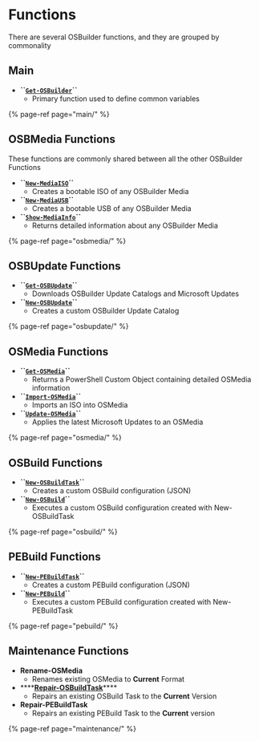 # Functions

There are several OSBuilder functions, and they are grouped by commonality

## Main

* **\`\`**[**`Get-OSBuilder`**](main/get-osbuilder/)**\`\`**
  * Primary function used to define common variables

{% page-ref page="main/" %}

## OSBMedia Functions

These functions are commonly shared between all the other OSBuilder Functions

* **\`\`**[**`New-MediaISO`**](osbmedia/new-osbmediaiso.md)**\`\`**
  * Creates a bootable ISO of any OSBuilder Media
* **\`\`**[**`New-MediaUSB`**](osbmedia/new-osbmediausb.md)**\`\`**
  * Creates a bootable USB of any OSBuilder Media
* **\`\`**[**`Show-MediaInfo`**](osbmedia/show-osbmediainfo.md)**\`\`**
  * Returns detailed information about any OSBuilder Media

{% page-ref page="osbmedia/" %}

## OSBUpdate Functions

* **\`\`**[**`Get-OSBUpdate`**](osbupdate/get-osbupdate.md)**\`\`**
  * Downloads OSBuilder Update Catalogs and Microsoft Updates
* **\`\`**[**`New-OSBUpdate`**](osbupdate/new-osbupdate.md)**\`\`**
  * Creates a custom OSBuilder Update Catalog

{% page-ref page="osbupdate/" %}

## OSMedia Functions

* **\`\`**[**`Get-OSMedia`**](osmedia/get-osmedia.md)**\`\`**
  * Returns a PowerShell Custom Object containing detailed OSMedia information
* **\`\`**[**`Import-OSMedia`**](osmedia/import-osmedia/)**\`\`**
  * Imports an ISO into OSMedia
* **\`\`**[**`Update-OSMedia`**](osmedia/update-osmedia/)**\`\`**
  * Applies the latest Microsoft Updates to an OSMedia

{% page-ref page="osmedia/" %}

## OSBuild Functions

* **\`\`**[**`New-OSBuildTask`**](osbuild/new-osbuildtask/)**\`\`**
  * Creates a custom OSBuild configuration \(JSON\)
* **\`\`**[**`New-OSBuild`**](osbuild/new-osbuild.md)**\`\`**
  * Executes a custom OSBuild configuration created with New-OSBuildTask

{% page-ref page="osbuild/" %}

## PEBuild Functions

* **\`\`**[**`New-PEBuildTask`**](pebuild/new-pebuildtask/)**\`\`**
  * Creates a custom PEBuild configuration \(JSON\)
* **\`\`**[**`New-PEBuild`**](pebuild/new-pebuild.md)**\`\`**
  * Executes a custom PEBuild configuration created with New-PEBuildTask

{% page-ref page="pebuild/" %}

## Maintenance Functions

* **Rename-OSMedia**
  * Renames existing OSMedia to **Current** Format
* \*\*\*\*[**Repair-OSBuildTask**](maintenance/repair-osbuildtask.md)\*\*\*\*
  * Repairs an existing OSBuild Task to the **Current** Version
* **Repair-PEBuildTask**
  * Repairs an existing PEBuild Task to the **Current** version

{% page-ref page="maintenance/" %}



